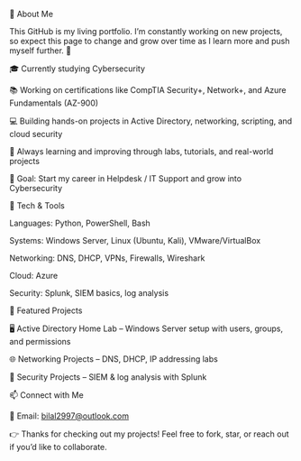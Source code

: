 👋 About Me

This GitHub is my living portfolio. I’m constantly working on new projects, so expect this page to change and grow over time as I learn more and push myself further. 🚀

🎓 Currently studying Cybersecurity

📚 Working on certifications like CompTIA Security+, Network+, and Azure Fundamentals (AZ-900)

💻 Building hands-on projects in Active Directory, networking, scripting, and cloud security

🌱 Always learning and improving through labs, tutorials, and real-world projects

🎯 Goal: Start my career in Helpdesk / IT Support and grow into Cybersecurity

🔧 Tech & Tools

Languages: Python, PowerShell, Bash

Systems: Windows Server, Linux (Ubuntu, Kali), VMware/VirtualBox

Networking: DNS, DHCP, VPNs, Firewalls, Wireshark

Cloud: Azure

Security: Splunk, SIEM basics, log analysis

📂 Featured Projects

🖥️ Active Directory Home Lab – Windows Server setup with users, groups, and permissions

🌐 Networking Projects – DNS, DHCP, IP addressing labs

🔐 Security Projects – SIEM & log analysis with Splunk

📫 Connect with Me

📧 Email: bilal2997@outlook.com

👉 Thanks for checking out my projects! Feel free to fork, star, or reach out if you’d like to collaborate.
